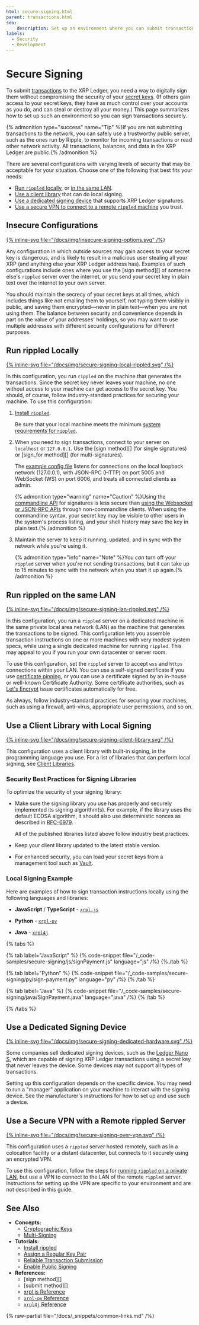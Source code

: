 ```yaml
---
html: secure-signing.html
parent: transactions.html
seo:
    description: Set up an environment where you can submit transactions securely.
labels:
  - Security
  - Development
---
```

# Secure Signing

To submit [transactions](index.md) to the XRP Ledger, you need a way to digitally sign them without compromising the security of your [secret keys](../accounts/cryptographic-keys.md). (If others gain access to your secret keys, they have as much control over your accounts as you do, and can steal or destroy all your money.) This page summarizes how to set up such an environment so you can sign transactions securely.

{% admonition type="success" name="Tip" %}If you are not submitting transactions to the network, you can safely use a trustworthy public server, such as the ones run by Ripple, to monitor for incoming transactions or read other network activity. All transactions, balances, and data in the XRP Ledger are public.{% /admonition %}

There are several configurations with varying levels of security that may be acceptable for your situation. Choose one of the following that best fits your needs:

- [Run `rippled` locally](#run-rippled-locally), or [in the same LAN](#run-rippled-on-the-same-lan).
- [Use a client library](#use-a-client-library-with-local-signing) that can do local signing.
- [Use a dedicated signing device](#use-a-dedicated-signing-device) that supports XRP Ledger signatures.
- [Use a secure VPN to connect to a remote `rippled` machine](#use-a-secure-vpn-with-a-remote-rippled-server) you trust.

<!-- Source for all diagrams in this article: https://drive.google.com/drive/u/0/folders/1MFkzxtMYpS8tzdm-TjWbLSVgU0zAG9Vh -->

## Insecure Configurations

[{% inline-svg file="/docs/img/insecure-signing-options.svg" /%}](/docs/img/insecure-signing-options.svg "Diagram of insecure configurations")

Any configuration in which outside sources may gain access to your secret key is dangerous, and is likely to result in a malicious user stealing all your XRP (and anything else your XRP Ledger address has). Examples of such configurations include ones where you use the [sign method][] of someone else's `rippled` server over the internet, or you send your secret key in plain text over the internet to your own server.

You should maintain the secrecy of your secret keys at all times, which includes things like not emailing them to yourself, not typing them visibly in public, and saving them encrypted—never in plain text—when you are not using them. The balance between security and convenience depends in part on the value of your addresses' holdings, so you may want to use multiple addresses with different security configurations for different purposes.

<!-- Note: I'd link "issuing and operational addresses" for an explanation of hot/cold wallet security, but it's particularly gateway/issued-currency centric, which is not appropriate for this context. -->


## Run rippled Locally

[{% inline-svg file="/docs/img/secure-signing-local-rippled.svg" /%}](/docs/img/secure-signing-local-rippled.svg "Diagram of using a local rippled server for signing")

In this configuration, you run `rippled` on the machine that generates the transactions.  Since the secret key never leaves your machine, no one without access to your machine can get access to the secret key. You should, of course, follow industry-standard practices for securing your machine. To use this configuration:

1. [Install `rippled`](../../infrastructure/installation/index.md).

    Be sure that your local machine meets the minimum [system requirements for `rippled`](../../infrastructure/installation/system-requirements.md).

2. When you need to sign transactions, connect to your server on `localhost` or `127.0.0.1`. Use the [sign method][] (for single signatures) or [sign_for method][] (for multi-signatures).

    The [example config file](https://github.com/XRPLF/rippled/blob/1e01cd34f7a216092ed779f291b43324c167167a/cfg/rippled-example.cfg#L1414-L1448) listens for connections on the local loopback network (127.0.0.1), with JSON-RPC (HTTP) on port 5005 and WebSocket (WS) on port 6006, and treats all connected clients as admin.

    {% admonition type="warning" name="Caution" %}Using the [commandline API](../../references/http-websocket-apis/api-conventions/request-formatting.md#commandline-format) for signatures is less secure than [using the Websocket or JSON-RPC APIs](../../tutorials/http-websocket-apis/build-apps/get-started.md) through non-commandline clients. When using the commandline syntax, your secret key may be visible to other users in the system's process listing, and your shell history may save the key in plain text.{% /admonition %}

3. Maintain the server to keep it running, updated, and in sync with the network while you're using it.

    {% admonition type="info" name="Note" %}You _can_ turn off your `rippled` server when you're not sending transactions, but it can take up to 15 minutes to sync with the network when you start it up again.{% /admonition %}


## Run rippled on the same LAN

[{% inline-svg file="/docs/img/secure-signing-lan-rippled.svg" /%}](/docs/img/secure-signing-lan-rippled.svg "Diagram of using a rippled server over LAN for signing")

In this configuration, you run a `rippled` server on a dedicated machine in the same private local area network (LAN) as the machine that generates the transactions to be signed. This configuration lets you assemble transaction instructions on one or more machines with very modest system specs, while using a single dedicated machine for running `rippled`. This may appeal to you if you run your own datacenter or server room.

To use this configuration, set the `rippled` server to accept `wss` and `https` connections within your LAN. You can use a self-signed certificate if you use [certificate pinning](https://en.wikipedia.org/wiki/Transport_Layer_Security#Certificate_pinning), or you can use a certificate signed by an in-house or well-known Certificate Authority. Some certificate authorities, such as [Let's Encrypt](https://letsencrypt.org/) issue certificates automatically for free.

<!--{# TODO: link api-over-lan.html with the detailed instructions when those are ready #}-->

As always, follow industry-standard practices for securing your machines, such as using a firewall, anti-virus, appropriate user permissions, and so on.


## Use a Client Library with Local Signing

[{% inline-svg file="/docs/img/secure-signing-client-library.svg" /%}](/docs/img/secure-signing-client-library.svg "Diagram of using a client library with local signing")

This configuration uses a client library with built-in signing, in the programming language you use. For a list of libraries that can perform local signing, see [Client Libraries](../../references/client-libraries.md).


### Security Best Practices for Signing Libraries

To optimize the security of your signing library:

* Make sure the signing library you use has properly and securely implemented its signing algorithm(s). For example, if the library uses the default ECDSA algorithm, it should also use deterministic nonces as described in [RFC-6979](https://tools.ietf.org/html/rfc6979).

    All of the published libraries listed above follow industry best practices.


* Keep your client library updated to the latest stable version.

* For enhanced security, you can load your secret keys from a management tool such as [Vault](https://www.vaultproject.io/).


### Local Signing Example

Here are examples of how to sign transaction instructions locally using the following languages and libraries:

* **JavaScript** / **TypeScript** - [`xrpl.js`](https://github.com/XRPLF/xrpl.js)

* **Python** - [`xrpl-py`](https://github.com/XRPLF/xrpl-py)

* **Java** - [`xrpl4j`](https://github.com/XRPLF/xrpl4j)

{% tabs %}

{% tab label="JavaScript" %}
{% code-snippet file="/_code-samples/secure-signing/js/signPayment.js" language="js" /%}
{% /tab %}

{% tab label="Python" %}
{% code-snippet file="/_code-samples/secure-signing/py/sign-payment.py" language="py" /%}
{% /tab %}

{% tab label="Java" %}
{% code-snippet file="/_code-samples/secure-signing/java/SignPayment.java" language="java" /%}
{% /tab %}

{% /tabs %}


## Use a Dedicated Signing Device

[{% inline-svg file="/docs/img/secure-signing-dedicated-hardware.svg" /%}](/docs/img/secure-signing-dedicated-hardware.svg "Diagram of using dedicated signing hardware")

Some companies sell dedicated signing devices, such as the [Ledger Nano S](https://www.ledger.com/products/ledger-nano-s), which are capable of signing XRP Ledger transactions using a secret key that never leaves the device. Some devices may not support all types of transactions.

Setting up this configuration depends on the specific device. You may need to run a "manager" application on your machine to interact with the signing device. See the manufacturer's instructions for how to set up and use such a device.


## Use a Secure VPN with a Remote rippled Server

[{% inline-svg file="/docs/img/secure-signing-over-vpn.svg" /%}](/docs/img/secure-signing-over-vpn.svg "Diagram of connecting securely to a remote rippled over VPN")

This configuration uses a `rippled` server hosted remotely, such as in a colocation facility or a distant datacenter, but connects to it securely using an encrypted VPN.

To use this configuration, follow the steps for [running `rippled` on a private LAN](#run-rippled-on-the-same-lan), but use a VPN to connect to the LAN of the remote `rippled` server. Instructions for setting up the VPN are specific to your environment and are not described in this guide.


## See Also

- **Concepts:**
    - [Cryptographic Keys](../accounts/cryptographic-keys.md)
    - [Multi-Signing](../accounts/multi-signing.md)
- **Tutorials:**
    - [Install rippled](../../infrastructure/installation/index.md)
    - [Assign a Regular Key Pair](../../tutorials/how-tos/manage-account-settings/assign-a-regular-key-pair.md)
    - [Reliable Transaction Submission](reliable-transaction-submission.md)
    - [Enable Public Signing](../../infrastructure/configuration/enable-public-signing.md)
- **References:**
    - [sign method][]
    - [submit method][]
    - [xrpl.js Reference](https://js.xrpl.org/)
    - [`xrpl-py` Reference](https://xrpl-py.readthedocs.io/en/latest/index.html)
    - [`xrpl4j` Reference](https://javadoc.io/doc/org.xrpl/)

{% raw-partial file="/docs/_snippets/common-links.md" /%}
